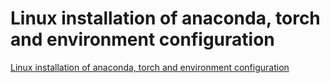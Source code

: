 # Linux installation of anaconda, torch and environment configuration
[Linux installation of anaconda, torch and environment configuration](https://aiwithcloud.com/2022/09/15/linux_installation_of_anaconda_torch_and_environment_configuration/)